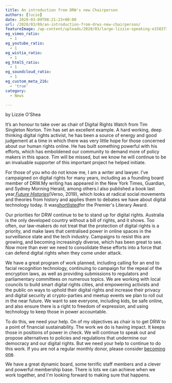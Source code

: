 ```yaml
---
title: An introduction from DRW's new Chairperson
authors: [lucie]
date: 2020-03-09T08:21:23+00:00
url: /2020/03/09/an-introduction-from-drws-new-chairperson/
featureImage: /wp-content/uploads/2020/03/large-lizzie-speaking-e1583739949927.jpg
eg_vimeo_ratio:
  - 1
eg_youtube_ratio:
  - 1
eg_wistia_ratio:
  - 1
eg_html5_ratio:
  - 1
eg_soundcloud_ratio:
  - 1
eg_custom_meta_216:
  - 'true'
category:
  - News

---
```

by Lizzie O&#8217;Shea

It&#8217;s an honour to take over as chair of Digital Rights Watch from Tim Singleton Norton. Tim has set an excellent example. A hard working, deep thinking digital rights activist, he has been a source of energy and good judgement at a time in which there was very little hope for those concerned about our human rights online. He has built something powerful with his efforts, which has emboldened our community to demand more of policy makers in this space. Tim will be missed, but we know he will continue to be an invaluable supporter of this important project he helped initiate.

For those of you who do not know me, I am a writer and lawyer. I&#8217;ve campaigned on digital rights for many years, including as a founding board member of DRW.My writing has appeared in the New York Times, Guardian, and Sydney Morning Herald, among others.I also published a book last year,_[Future Histories][1]_(Verso, 2019), which looks at radical social movements and theories from history and applies them to debates we have about digital technology today. It was[shortlisted][2]for the Premier's Literary Award.

Our priorities for DRW continue to be to stand up for digital rights. Australia is the only developed country without a bill of rights, and it shows. Too often, our law-makers do not treat that the protection of digital rights is a priority, and make laws that centralised power in online spaces in the surveillance state and the tech industry. Campaigns to resist this are growing, and becoming increasingly diverse, which has been great to see. Now more than ever we need to consolidate these efforts into a force that can defend digital rights when they come under attack.

We have a great program of work planned, including calling for an end to facial recognition technology, continuing to campaign for the repeal of the encryption laws, as well as providing submissions to regulators and parliamentary committees on numerous topics. We are working with local councils to build smart digital rights cities, and empowering activists and the public on ways to uphold their digital rights and increase their privacy and digital security at crypto-parties and meetup events we plan to roll out in the near future.  We want to see everyone, including kids, be safe online, and also ensure there is a right to freedom of expression, and using technology to keep those in power accountable.

To do this, we need your help. On of my objectives as chair is to get DRW to a point of financial sustainability. The work we do is having impact. It keeps those in positions of power in check. We will continue to speak out and propose alternatives to policies and regulations that undermine our democracy and our digital rights. But we need your help to continue to do this work. If you are not a regular monthly donor, please consider [becoming one][3].

We have a great dynamic board, some terrific staff members and a clever and powerful membership base. There is lots we can achieve when we work together, and I'm looking forward to making sure that happens.

 [1]: https://lizzieoshea.com/future-histories/
 [2]: https://www.wheelercentre.com/projects/victorian-premier-s-literary-awards-2020/future-histories
 [3]: https://digitalrightswatch.org.au/donate/
